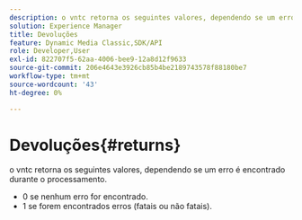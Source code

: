 ```yaml
---
description: o vntc retorna os seguintes valores, dependendo se um erro é encontrado durante o processamento.
solution: Experience Manager
title: Devoluções
feature: Dynamic Media Classic,SDK/API
role: Developer,User
exl-id: 822707f5-62aa-4006-bee9-12a8d12f9633
source-git-commit: 206e4643e3926cb85b4be2189743578f88180be7
workflow-type: tm+mt
source-wordcount: '43'
ht-degree: 0%

---
```


# Devoluções{#returns}

o vntc retorna os seguintes valores, dependendo se um erro é encontrado durante o processamento.

* 0 se nenhum erro for encontrado.
* 1 se forem encontrados erros (fatais ou não fatais).
